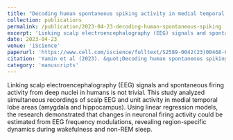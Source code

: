 ```yaml
---
title: "Decoding human spontaneous spiking activity in medial temporal lobe from scalp EEG"
collection: publications
permalink: /publication/2023-04-23-decoding-human-spontaneous-spiking
excerpt: 'Linking scalp electroencephalography (EEG) signals and spontaneous firing activity from deep nuclei in humans is not trivial. This study analyzed simultaneous recordings of scalp EEG and unit activity in medial temporal lobe areas (amygdala and hippocampus). Using linear regression models, the research demonstrated that changes in neuronal firing activity could be estimated from EEG frequency modulations, revealing region-specific dynamics during wakefulness and non-REM sleep.'
date: 2023-04-23
venue: 'iScience'
paperurl: 'https://www.cell.com/iscience/fulltext/S2589-0042(23)00468-6'
citation: 'Yamin et al (2023). &quot;Decoding human spontaneous spiking activity in medial temporal lobe from scalp EEG.&quot; <i>iScience</i>.'
category: 'manuscripts'
---
```

Linking scalp electroencephalography (EEG) signals and spontaneous firing activity from deep nuclei in humans is not trivial. This study analyzed simultaneous recordings of scalp EEG and unit activity in medial temporal lobe areas (amygdala and hippocampus). Using linear regression models, the research demonstrated that changes in neuronal firing activity could be estimated from EEG frequency modulations, revealing region-specific dynamics during wakefulness and non-REM sleep.
